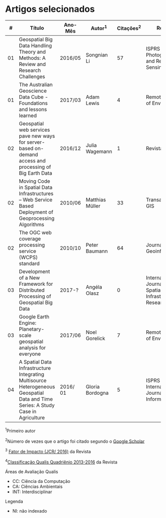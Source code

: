 # Artigos selecionados 

| # | Título | Ano-Mês | Autor<sup>1</sup> | Citações<sup>2</sup> | Revista | JCR/2016<sup>3</sup> | Qualis<sup>4</sup> | Link |
|---|---|---|---|---|---|---|---|---|
| 01 | Geospatial Big Data Handling Theory and Methods: A Review and Research Challenges | 2016/05 | Songnian Li | 57 | ISPRS Journal of Photogrammetry and Remote Sensing | 6.387 | A1/INT | [Link](https://doi.org/10.1016/j.isprsjprs.2015.10.012)
| 01 | The Australian Geoscience Data Cube - Foundations and lessons learned | 2017/03 | Adam Lewis | 4 | Remote Sensing of Environment | 6.265 | B1/CC, A1/INT | [Link](https://doi.org/10.1016/j.rse.2017.03.015) |
| 02 | Geospatial web services pave new ways for server-based on-demand access and processing of Big Earth Data | 2016/12 | Julia Wagemann | 1 | Revista |  2.292 | A1/CA | [Link](http://dx.doi.org/10.1080/17538947.2017.1351583) |
| 02 | Moving Code in Spatial Data Infrastructures – Web Service Based Deployment of Geoprocessing Algorithms | 2010/06 | Matthias Müller | 33 | Transactions in GIS |  2.252 | B1/CC, B1/INT, A2/CA | [Link](http://dx.doi.org/10.1111/j.1467-9671.2010.01205.x) |
| 02 | The OGC web coverage processing service (WCPS) standard | 2010/10 | Peter Baumann | 64 | Journal Geoinformatica | 2.392 | B1/CC | [Link](https://doi.org/10.1007/s10707-009-0087-2) |
| 03 | Development of a New Framework for Distributed Processing of Geospatial Big Data | 2017-? | Angéla Olasz | 0 | International Journal of Spatial Data Infrastructures Research | NI | Qualis<sup>4</sup> | [Link](http://ijsdir.jrc.ec.europa.eu/index.php/ijsdir/article/view/423/404) |
| 03 | Google Earth Engine: Planetary-scale geospatial analysis for everyone | 2017/06 | Noel Gorelick | 7 | Remote Sensing of Environment | 6.265 | B1/CC, A1/INT | [Link](https://doi.org/10.1016/j.rse.2017.06.031) |
| 04 | A Spatial Data Infrastructure Integrating Multisource Heterogeneous Geospatial Data and Time Series: A Study Case in Agriculture | 2016/ 01 | Gloria Bordogna | 5 |  	ISPRS International Journal of Geo-Information | 1.502 | B3/CC, B1/CA | [Link](http://dx.doi.org/10.3390/ijgi5050073) |

<sup>1</sup>Primeiro autor

<sup>2</sup>Número de vezes que o artigo foi citado segundo o [Google Scholar](https://scholar.google.com.br/)

<sup>3</sup> [Fator de Impacto (JCR/ 2016)](https://www.elsevier.com/catalog?producttype=journals) da Revista

<sup>4</sup>[Classificação Qualis Quadriênio 2013-2016](https://sucupira.capes.gov.br/sucupira/public/consultas/coleta/veiculoPublicacaoQualis/listaConsultaGeralPeriodicos.jsf) da Revista 


Áreas de Avaliação Qualis
- CC: Ciência da Computação
- CA: Ciências Ambientais
- INT: Interdisciplinar

Legenda
- NI: não indexado
